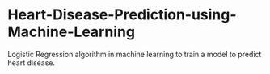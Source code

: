 # Heart-Disease-Prediction-using-Machine-Learning
Logistic Regression algorithm in machine learning to train a model to predict heart disease.

